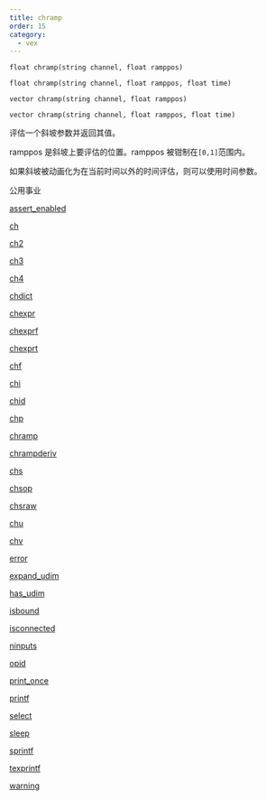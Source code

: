```yaml
---
title: chramp
order: 15
category:
  - vex
---
```


`float chramp(string channel, float ramppos)`

`float chramp(string channel, float ramppos, float time)`

`vector chramp(string channel, float ramppos)`

`vector chramp(string channel, float ramppos, float time)`

评估一个斜坡参数并返回其值。

ramppos 是斜坡上要评估的位置。ramppos 被钳制在`[0,1]`范围内。

如果斜坡被动画化为在当前时间以外的时间评估，则可以使用时间参数。

公用事业

[assert_enabled](assert_enabled.html)

[ch](ch.html)

[ch2](ch2.html)

[ch3](ch3.html)

[ch4](ch4.html)

[chdict](chdict.html)

[chexpr](chexpr.html)

[chexprf](chexprf.html)

[chexprt](chexprt.html)

[chf](chf.html)

[chi](chi.html)

[chid](chid.html)

[chp](chp.html)

[chramp](chramp.html)

[chrampderiv](chrampderiv.html)

[chs](chs.html)

[chsop](chsop.html)

[chsraw](chsraw.html)

[chu](chu.html)

[chv](chv.html)

[error](error.html)

[expand_udim](expand_udim.html)

[has_udim](has_udim.html)

[isbound](isbound.html)

[isconnected](isconnected.html)

[ninputs](ninputs.html)

[opid](opid.html)

[print_once](print_once.html)

[printf](printf.html)

[select](select.html)

[sleep](sleep.html)

[sprintf](sprintf.html)

[texprintf](texprintf.html)

[warning](warning.html)
